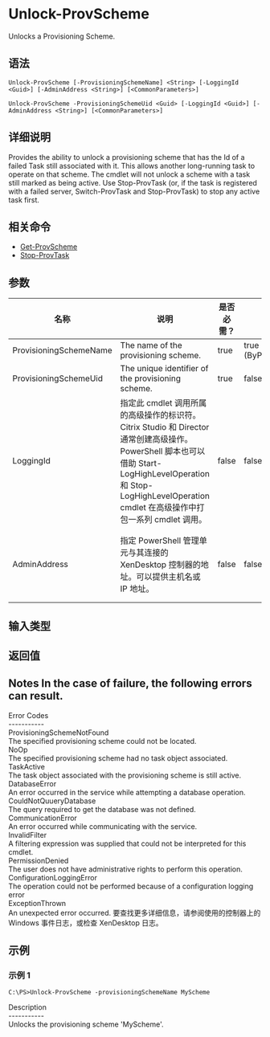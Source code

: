 # Unlock-ProvScheme

Unlocks a Provisioning Scheme.

## 语法

    Unlock-ProvScheme [-ProvisioningSchemeName] <String> [-LoggingId <Guid>] [-AdminAddress <String>] [<CommonParameters>]
    
    Unlock-ProvScheme -ProvisioningSchemeUid <Guid> [-LoggingId <Guid>] [-AdminAddress <String>] [<CommonParameters>]
    

## 详细说明

Provides the ability to unlock a provisioning scheme that has the Id of a failed Task still associated with it. This allows another long-running task to operate on that scheme. The cmdlet will not unlock a scheme with a task still marked as being active. Use Stop-ProvTask (or, if the task is registered with a failed server, Switch-ProvTask and Stop-ProvTask) to stop any active task first.

## 相关命令

- [Get-ProvScheme](Get-ProvScheme.html)
- [Stop-ProvTask](Stop-ProvTask.html)

## 参数

| 名称                     | 说明                                                                                                                                                                     | 是否必需？ | 管道输入                  | 默认值                                   |
| ---------------------- | ---------------------------------------------------------------------------------------------------------------------------------------------------------------------- | ----- | --------------------- | ------------------------------------- |
| ProvisioningSchemeName | The name of the provisioning scheme.                                                                                                                                   | true  | true (ByPropertyName) |                                       |
| ProvisioningSchemeUid  | The unique identifier of the provisioning scheme.                                                                                                                      | true  | false                 |                                       |
| LoggingId              | 指定此 cmdlet 调用所属的高级操作的标识符。 Citrix Studio 和 Director 通常创建高级操作。 PowerShell 脚本也可以借助 Start-LogHighLevelOperation 和 Stop-LogHighLevelOperation cmdlet 在高级操作中打包一系列 cmdlet 调用。 | false | false                 |                                       |
| AdminAddress           | 指定 PowerShell 管理单元与其连接的 XenDesktop 控制器的地址。可以提供主机名或 IP 地址。                                                                                                              | false | false                 | LocalHost。一旦有 cmdlet 提供了某个值，此值将变为默认值。 |

## 输入类型

### 

## 返回值

### 

## Notes In the case of failure, the following errors can result.  
Error Codes  
\---\---\-----  
ProvisioningSchemeNotFound  
The specified provisioning scheme could not be located.  
NoOp  
The specified provisioning scheme had no task object associated.  
TaskActive  
The task object associated with the provisioning scheme is still active.  
DatabaseError  
An error occurred in the service while attempting a database operation.  
CouldNotQuueryDatabase  
The query required to get the database was not defined.  
CommunicationError  
An error occurred while communicating with the service.  
InvalidFilter  
A filtering expression was supplied that could not be interpreted for this cmdlet.  
PermissionDenied  
The user does not have administrative rights to perform this operation.  
ConfigurationLoggingError  
The operation could not be performed because of a configuration logging error  
ExceptionThrown  
An unexpected error occurred. 要查找更多详细信息，请参阅使用的控制器上的 Windows 事件日志，或检查 XenDesktop 日志。

## 示例

### 示例 1

    C:\PS>Unlock-ProvScheme -provisioningSchemeName MyScheme
    

Description  
\---\---\-----  
Unlocks the provisioning scheme 'MyScheme'.